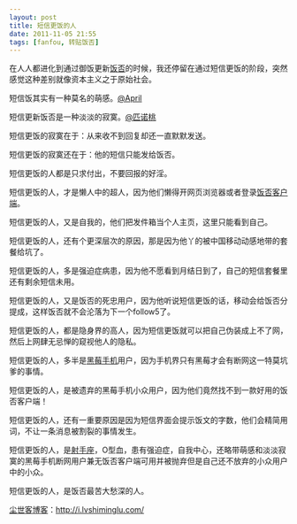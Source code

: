 ```yaml
---
layout: post
title: 短信更饭的人
date: 2011-11-05 21:55
tags: [fanfou, 转贴饭否]
---
```

在人人都进化到通过御饭更新<a href="http://i.lvshiminglu.com/tag/%e9%a5%ad%e5%90%a6" target="_blank">饭否</a>的时候，我还停留在通过短信更饭的阶段，突然感觉这种差别就像资本主义之于原始社会。

短信饭其实有一种莫名的萌感。<a href="http://fanfou.com/april222" target="_blank">@April</a>

短信更新饭否是一种淡淡的寂寞。<a href="http://fanfou.com/%E8%B7%AF%E4%BA%BANPC" target="_blank">@匹诺桃</a>

短信更饭的寂寞在于：从来收不到回复却还一直默默发送。

短信更饭的寂寞还在于：他的短信只能发给饭否。

短信更饭的人都是只求付出，不要回报的好淫。

短信更饭的人，才是懒人中的超人，因为他们懒得开网页浏览器或者登录<a href="http://i.lvshiminglu.com/blog/764.html" target="_blank">饭否客户端</a>。

短信更饭的人，又是自我的，他们把发件箱当个人主页，这里只能看到自己。

短信更饭的人，还有个更深层次的原因，那是因为他丫的被中国移动动感地带的套餐给坑了。

短信更饭的人，多是强迫症病患，因为他不愿看到月结日到了，自己的短信套餐里还有剩余短信未用。

短信更饭的人，又是饭否的死忠用户，因为他听说短信更饭的话，移动会给饭否分提成，这样饭否就不会沦落为下一个follow5了。

短信更饭的人，都是隐身界的高人，因为短信更饭就可以把自己伪装成上不了网，然后上网肆无忌惮的窥视他人的隐私。

短信更饭的人，多半是<a href="http://i.lvshiminglu.com/tag/%E9%BB%91%E8%8E%939300" target="_blank">黑莓手机</a>用户，因为手机界只有黑莓才会有断网这一特莫坑爹的事情。

短信更饭的人，是被遗弃的黑莓手机小众用户，因为他们竟然找不到一款好用的饭否客户端！

短信更饭的人，还有一重要原因是因为短信界面会提示饭文的字数，他们会精简用词，不让一条消息被割裂的事情发生。

短信更饭的人，是<a href="http://i.lvshiminglu.com/blog/680.html" target="_blank">射手座</a>，O型血，患有强迫症，自我中心，还略带萌感和淡淡寂寞的黑莓手机断网用户兼无饭否客户端可用并被抛弃但是自己还不放弃的小众用户中的小众。

短信更饭的人，是饭否最苦大愁深的人。


<a href="http://i.lvshiminglu.com/">尘世客博客</a>：<a href="http://i.lvshiminglu.com/">http://i.lvshiminglu.com/</a>


